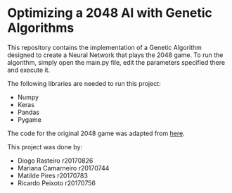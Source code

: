 # Optimizing a 2048 AI with Genetic Algorithms
This repository contains the implementation of a Genetic Algorithm designed to create a Neural Network that plays the 2048 game. To run the algorithm, simply open the main.py file, edit the parameters specified there and execute it. 

The following libraries are needed to run this project:

* Numpy
* Keras
* Pandas
* Pygame

The code for the original 2048 game was adapted from [here](https://gist.github.com/lewisjdeane/752eeba4635b479f8bb2).

This project was done by:

* Diogo Rasteiro r20170826
* Mariana Camarneiro r20170744
* Matilde Pires r20170783
* Ricardo Peixoto r20170756
